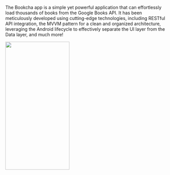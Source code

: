 The Bookcha app is a simple yet powerful application that can effortlessly load thousands of books from the Google Books API. 
It has been meticulously developed using cutting-edge technologies, including RESTful API integration, the MVVM pattern for a clean and organized architecture, leveraging the Android lifecycle to effectively separate the UI layer from the Data layer, and much more!

<img src="[https://github.com/devhsb/bookcha-book_app/blob/main/bookcha_preview.gif]" width="200" height="400"/>
